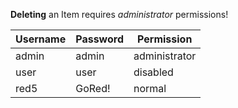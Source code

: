 **Deleting** an Item requires *administrator* permissions!

| Username | Password | Permission    |
|----------|----------|---------------|
| admin    | admin    | administrator |
| user     | user     | disabled      |
| red5     | GoRed!   | normal        |